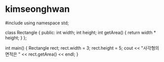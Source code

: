 # kimseonghwan

#include <iostream>
using namespace std;

class Rectangle {
public:
    int width;
    int height;
    int getArea() {
        return width * height;
    }
};

int main() {
    Rectangle rect;
    rect.width = 3;
    rect.height = 5;
    cout << "사각형의 면적은 " << rect.getArea() << endl;
}
